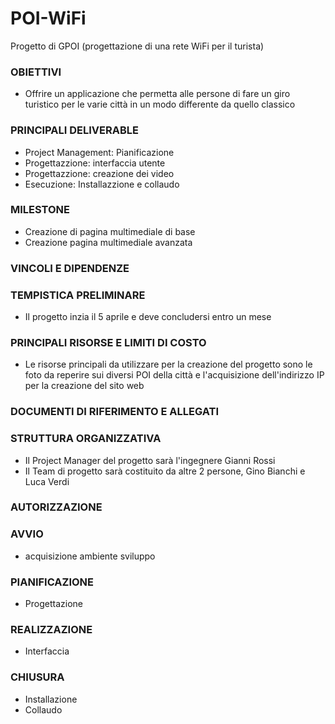 # POI-WiFi      
Progetto di GPOI (progettazione di una rete WiFi per il turista)


### OBIETTIVI
- Offrire un applicazione che permetta alle persone di fare un giro turistico per le varie città in un modo differente da quello classico

### PRINCIPALI DELIVERABLE
- Project Management: Pianificazione
- Progettazzione: interfaccia utente
- Progettazzione: creazione dei video  
- Esecuzione: Installazzione e collaudo 

### MILESTONE
- Creazione di pagina multimediale di base
- Creazione pagina multimediale avanzata 

### VINCOLI E DIPENDENZE

### TEMPISTICA PRELIMINARE
- Il progetto inzia il 5 aprile e deve concludersi entro un mese 

### PRINCIPALI RISORSE E LIMITI DI COSTO 
- Le risorse principali da utilizzare per la creazione del progetto sono le foto da reperire sui diversi POI della città e l'acquisizione dell'indirizzo IP per la creazione del sito web 
 
### DOCUMENTI DI RIFERIMENTO E ALLEGATI 

### STRUTTURA ORGANIZZATIVA
- Il Project Manager del progetto sarà l'ingegnere Gianni Rossi 
- Il Team di progetto sarà costituito da altre 2 persone, Gino Bianchi e Luca Verdi
### AUTORIZZAZIONE





### AVVIO
- acquisizione ambiente sviluppo    
 
### PIANIFICAZIONE 
- Progettazione     
 
### REALIZZAZIONE 
- Interfaccia     

### CHIUSURA 
- Installazione 
- Collaudo 

